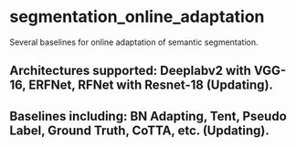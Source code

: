 # segmentation_online_adaptation
Several baselines for online adaptation of semantic segmentation.
## Architectures supported: Deeplabv2 with VGG-16, ERFNet, RFNet with Resnet-18 (Updating).
## Baselines including: BN Adapting, Tent, Pseudo Label, Ground Truth, CoTTA, etc. (Updating).
